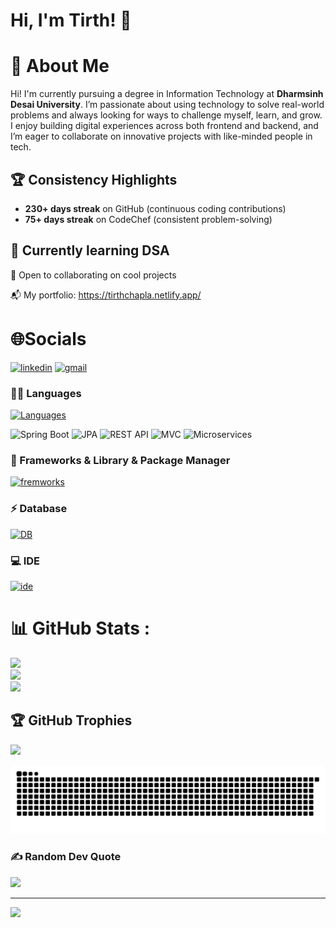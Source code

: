 
# Hi, I'm Tirth! 👋


# 💫 About Me

Hi! I'm currently pursuing a degree in Information Technology at **Dharmsinh Desai University**. I’m passionate about using technology to solve real-world problems and always looking for ways to challenge myself, learn, and grow. I enjoy building digital experiences across both frontend and backend, and I’m eager to collaborate on innovative projects with like-minded people in tech.  

## 🏆 Consistency Highlights  
- **230+ days streak** on GitHub (continuous coding contributions)  
- **75+ days streak** on CodeChef (consistent problem-solving)  

## 🌱 Currently learning DSA

🤝 Open to collaborating on cool projects

📬 My portfolio: https://tirthchapla.netlify.app/

# 🌐Socials

[![linkedin](https://skillicons.dev/icons?i=linkedin)]([https://www.linkedin.com/in/TirthChapla](https://www.linkedin.com/in/tirth-chapla-589227297?utm_source=share&utm_campaign=share_via&utm_content=profile&utm_medium=android_app))
[![gmail](https://skillicons.dev/icons?i=gmail)](mailto:tirthchapla123@gmail.com)


### 👩‍💻 Languages
[![Languages](https://skillicons.dev/icons?i=c,cpp,java,py,html,css,js)](https://skillicons.dev)
<!-- For tools not available on skillicons.dev like Spring Boot, JPA, REST APIs, MVC, Microservices, 
you can write them as text badges -->
![Spring Boot](https://img.shields.io/badge/Spring%20Boot-6DB33F?style=for-the-badge&logo=springboot&logoColor=white)
![JPA](https://img.shields.io/badge/JPA-007396?style=for-the-badge&logo=java&logoColor=white)
![REST API](https://img.shields.io/badge/REST%20API-02569B?style=for-the-badge&logo=postman&logoColor=white)
![MVC](https://img.shields.io/badge/MVC-007ACC?style=for-the-badge&logo=java&logoColor=white)
![Microservices](https://img.shields.io/badge/Microservices-FF6F00?style=for-the-badge&logo=java&logoColor=white)
### 🚀 Frameworks & Library & Package Manager
[![fremworks](https://skillicons.dev/icons?i=react,vite,nodejs,express,mongodb,redux)](https://skillicons.dev)
### ⚡ Database
[![DB](https://skillicons.dev/icons?i=mongodb,postgres,mysql)](https://skillicons.dev)

### 💻 IDE
[![ide](https://skillicons.dev/icons?i=vscode,idea,netbeans)](https://skillicons.dev)


# 📊 GitHub Stats :
![](https://github-readme-stats.vercel.app/api?username=TirthChapla&theme=tokyonight&hide_border=true&include_all_commits=true&count_private=true)<br/>
![](https://github-readme-streak-stats.herokuapp.com/?user=TirthChapla&theme=tokyonight&hide_border=true)<br/>
![](https://github-readme-stats.vercel.app/api/top-langs/?username=TirthChapla&theme=tokyonight&hide_border=true&include_all_commits=true&count_private=true&layout=compact)

## 🏆 GitHub Trophies
![](https://github-trophies.vercel.app/?username=TirthChapla&theme=darkhub&no-frame=true&no-bg=false&margin-w=4)


<div align="center">
  
  ![snake gif](https://github.com/TirthChapla/TirthChapla/blob/output/github-snake-dark.svg)

</div>


### ✍️ Random Dev Quote
![](https://quotes-github-readme.vercel.app/api?type=horizontal&theme=tokyonight)


---
[![](https://visitcount.itsvg.in/api?id=TirthChapla&icon=1&color=0)](https://visitcount.itsvg.in)



<!---
TirthChapla is a ✨ special ✨ repository because its `README.md` (this file) appears on your GitHub profile.
You can click the Preview link to take a look at your changes.
--->
